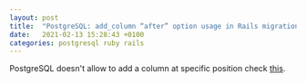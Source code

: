 ```yaml
---
layout: post
title:  "PostgreSQL: add_column “after” option usage in Rails migration"
date:   2021-02-13 15:28:43 +0100
categories: postgresql ruby rails
---
```

PostgreSQL doesn't allow to add a column at specific position
check [this](https://dba.stackexchange.com/questions/3276/how-can-i-specify-the-position-for-a-new-column-in-postgresql).